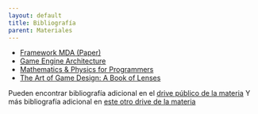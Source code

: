 ```yaml
---
layout: default
title: Bibliografía
parent: Materiales
---
```


- [Framework MDA (Paper)](https://www.cs.northwestern.edu/~hunicke/MDA.pdf)
- [Game Engine Architecture](https://www.amazon.com/Engine-Architecture-Second-Jason-Gregory/dp/1466560010/)
- [Mathematics & Physics for Programmers ](https://www.amazon.com/Mathematics-Physics-Programmers-Game-Development/dp/1435457331)
- [The Art of Game Design: A Book of Lenses](https://www.amazon.com/Art-Game-Design-Lenses-Second/dp/1466598646/)


Pueden encontrar bibliografía adicional en el [drive público de la materia](https://drive.google.com/drive/folders/0B_EWvMNL2JAbcVd0cWFwZjdvam8)
Y más bibliografía adicional en [este otro drive de la materia](https://drive.google.com/drive/u/1/folders/1_2I69KBGopZQR2AcbQ8hFqv72LnBouSn)
